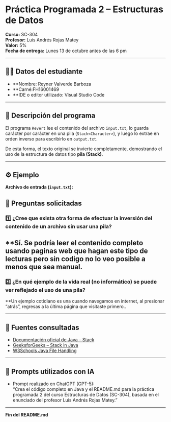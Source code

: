 # Práctica Programada 2 – Estructuras de Datos

**Curso:** SC-304  
**Profesor:** Luis Andrés Rojas Matey  
**Valor:** 5%  
**Fecha de entrega:** Lunes 13 de octubre antes de las 6 pm  

---

## 👨‍💻 Datos del estudiante
- **Nombre: Reyner Valverde Barboza  
- **Carné:FH16001469
- **IDE o editor utilizado: Visual Studio Code  

---

## 🧠 Descripción del programa
El programa `Revert` lee el contenido del archivo `input.txt`, lo guarda carácter por carácter en una pila (`Stack<Character>`), y luego lo extrae en orden inverso para escribirlo en `output.txt`.

De esta forma, el texto original se invierte completamente, demostrando el uso de la estructura de datos tipo **pila (Stack)**.

---

## ⚙️ Ejemplo
**Archivo de entrada (`input.txt`):**


## 💭 Preguntas solicitadas

### 1️⃣ ¿Cree que exista otra forma de efectuar la inversión del contenido de un archivo sin usar una pila?
**Sí. Se podría leer el contenido completo usando paginas web que hagan este tipo de lecturas pero sin codigo no lo veo posible a menos que sea manual.
---

### 2️⃣ ¿En qué ejemplo de la vida real (no informático) se puede ver reflejado el uso de una pila?
**Un ejemplo cotidiano es una cuando navegamos en internet, al presionar “atrás”, regresas a la última página que visitaste primero..

---

## 🔗 Fuentes consultadas
- [Documentación oficial de Java – Stack](https://docs.oracle.com/en/java/javase/21/docs/api/java.base/java/util/Stack.html)
- [GeeksforGeeks – Stack in Java](https://www.geeksforgeeks.org/stack-class-in-java/)
- [W3Schools Java File Handling](https://www.w3schools.com/java/java_files.asp)

---

## 🤖 Prompts utilizados con IA
- Prompt realizado en ChatGPT (GPT-5):  
  “Crea el código completo en Java y el README.md para la práctica programada 2 del curso Estructuras de Datos (SC-304), basada en el enunciado del profesor Luis Andrés Rojas Matey.”

---

**Fin del README.md**
